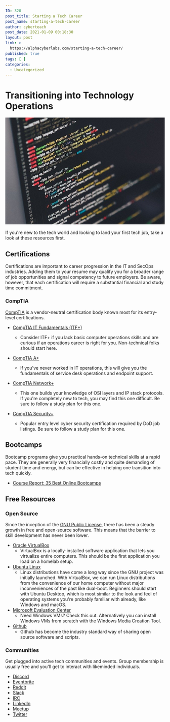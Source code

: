 ```yaml
---
ID: 320
post_title: Starting a Tech Career
post_name: starting-a-tech-career
author: cyberteach
post_date: 2021-01-09 00:18:30
layout: post
link: >
  https://alphacyberlabs.com/starting-a-tech-career/
published: true
tags: [ ]
categories:
  - Uncategorized
---
```

# Transitioning into Technology Operations

![img_01](../../images/code-1839406_640.jpg)

If you're new to the tech world and looking to land your first tech job, take a look at these resources first.

## Certifications

Certifications are important to career progression in the IT and SecOps industries. Adding them to your resume may qualify you for a broader range of job opportunities and signal competency to future employers. Be aware, however, that each certification will require a substantial financial and study time commitment.

### CompTIA

[CompTIA][2] is a vendor-neutral certification body known most for its entry-level certifications.

*   [CompTIA IT Fundamentals (ITF+)][3]
    
    *   Consider ITF+ if you lack basic computer operations skills and are curious if an operations career is right for you. Non-technical folks should start here.

*   [CompTIA A+][4]
    
    *   If you've never worked in IT operations, this will give you the fundamentals of service desk operations and endpoint support.

*   [CompTIA Network+][5]
    
    *   This one builds your knowledge of OSI layers and IP stack protocols. If you're completely new to tech, you may find this one difficult. Be sure to follow a study plan for this one.

*   [CompTIA Security+][6]
    
    *   Popular entry level cyber security certification required by DoD job listings. Be sure to follow a study plan for this one.

## Bootcamps

Bootcamp programs give you practical hands-on technical skills at a rapid pace. They are generally very financially costly and quite demanding of student time and energy, but can be effective in helping one transition into tech quickly.

*   [Course Report: 35 Best Online Bootcamps][7]

## Free Resources

### Open Source

Since the inception of the [GNU Public License][8], there has been a steady growth in free and open-source software. This means that the barrier to skill development has never been lower.

*   [Oracle VirtualBox][9] 
    *   VirtualBox is a locally-installed software application that lets you virtualize entire computers. This should be the first application you load on a homelab setup.
*   [Ubuntu Linux][10] 
    *   Linux distributions have come a long way since the GNU project was initially launched. With VirtualBox, we can run Linux distributions from the convenience of our home computer without major inconveniences of the past like dual-boot. Beginners should start with Ubuntu Desktop, which is most similar to the look and feel of operating systems you're probably familiar with already, like Windows and macOS.
*   [Microsoft Evaluation Center][11] 
    *   Need Windows VMs? Check this out. Alternatively you can install Windows VMs from scratch with the Windows Media Creation Tool.
*   [Github][12] 
    *   Github has become the industry standard way of sharing open source software and scripts.

### Communities

Get plugged into active tech communities and events. Group membership is usually free and you'll get to interact with likeminded individuals.

*   [Discord][13]
*   [Eventbrite][14]
*   [Reddit][15]
*   [Slack][16]
*   [IRC][17]
*   [LinkedIn][18]
*   [Meetup][19]
*   [Twitter][20]

#

 [1]: ../../_images/code-1839406_640.jpg
 [2]: https://www.comptia.org/home
 [3]: https://www.comptia.org/certifications/it-fundamentals
 [4]: https://www.comptia.org/certifications/a
 [5]: https://www.comptia.org/certifications/network
 [6]: https://www.comptia.org/certifications/security
 [7]: https://www.coursereport.com/best-online-bootcamps
 [8]: https://en.wikipedia.org/wiki/GNU_General_Public_License
 [9]: https://www.virtualbox.org/
 [10]: https://ubuntu.com/
 [11]: https://www.microsoft.com/en-us/evalcenter/
 [12]: https://github.com/
 [13]: https://discordapp.com/
 [14]: https://www.eventbrite.com/
 [15]: https://www.reddit.com/
 [16]: https://slack.com/
 [17]: https://hexchat.github.io/index.html
 [18]: https://www.linkedin.com/
 [19]: https://www.meetup.com/
 [20]: https://twitter.com/home